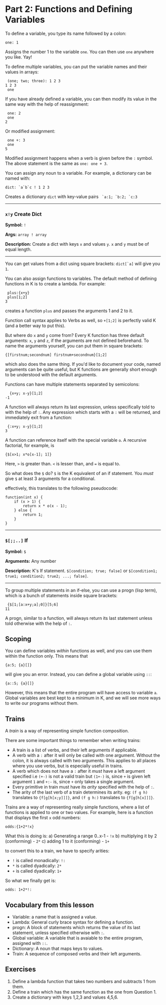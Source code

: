 # Part 2: Functions and Defining Variables

To define a variable, you type its name followed by a colon:

```
one: 1
```

Assigns the number 1 to the variable `one`. You can then use `one` anywhere you like. Yay! 

To define multiple variables, you can put the variable names and their values in arrays:

```
 (one; two; three): 1 2 3
1 2 3
 one
```

If you have already defined a variable, you can then modify its value in the same way with the help of reassignment:
```
 one: 2
 one
2
```

Or modified assignment:
```
 one +: 3
 one
5 
```
Modified assignment happens when a verb is given before the `:` symbol. The above statement is the same as `one: one + 3`.

You can assign any noun to a variable. For example, a dictionary can be named with:

```
dict: `a`b`c ! 1 2 3
```

Creates a dictionary `dict` with key-value pairs `` `a:1; `b:2; `c:3``


---

### `x!y` Create Dict

**Symbol:** `!`

**Args:** `array ! array`

**Description:** Create a dict with keys `x` and values `y`. `x` and `y` must be of equal length.

---


You can get values from a dict using square brackets: ``dict[`a]`` will give you `1`.

You can also assign functions to variables. The default method of defining functions in K is to create a lambda. For example:

```
 plus:{x+y}
 plus[1;2]
3
```

creates a function `plus` and passes the arguments 1 and 2 to it.

Function call syntax applies to Verbs as well, so `+[1;2]` is perfectly valid K (and a better way to put this).

But where do `x` and `y` come from? Every K function has three default arguments: `x`, `y` and `z`, if the arguments are not defined beforehand. To name the arguments yourself, you can put them in square brackets:

```
{[firstnum;secondnum] firstnum+secondnum}[1;2]
```

which also does the same thing. If you'd like to document your code, named arguments can be quite useful, but K functions are generally short enough to be understood with the default arguments.

Functions can have multiple statements separated by semicolons:

```
  {x+y; x-y}[1;2]
-1
```

A function will always return its last expression, unless specifically told to with the help of `:`. Any expression which starts with a `:` will be returned, and immediately exit from a function:
```
 {:x+y; x-y}[1;2]
3
```

A function can reference itself with the special variable `o`. A recursive factorial, for example, is
```
{$[x>1; x*o[x-1]; 1]}
```

Here, `>` is greater than. `<` is lesser than, and `=` is equal to.

So what does the `$` do? `$` is the K equivalent of an if statement. You *must* give `$` at least 3 arguments for a conditional.

effectively, this translates to the following pseudocode:

```
function(int x) {
    if (x > 1) {
        return x * o(x - 1);
    } else {
        return 1;
    }
}
```


---
### `$[;;..]` If

**Symbol:** `$`

**Arguments:** Any number 

**Description:** K's If statement. `$[condition; true; false]` or `$[condition1; true1; condition2; true2; ...; false]`.

---

To group multiple statements in an if-else, you can use a progn (lisp term), which is a bunch of statements inside square brackets:

```
 {$[1;[a:x+y;a];0]}[5;6]
11
```
A progn, similar to a function, will always return its last statement unless told otherwise with the help of `:`.

## Scoping

You can define variables *within* functions as well, and you can use them within the function only. This means that
```
{a:5; {a}[]}
```

will give you an error. Instead, you can define a global variable using `::`:
```
{a::5; {a}[]}
```

However, this means that the entire program will have access to variable `a`. Global variables are best kept to a minimum in K, and we will see more ways to write our programs without them.

## Trains

A *train* is a way of representing simple function composition.

There are some important things to remember when writing trains:
- A train is a list of verbs, and their left arguments if applicable.
- A verb with a `:` after it will only be called with one argument. Without the colon, it is always called with two arguments. This applies to all places where you use verbs, but is especially useful in trains.
- A verb which does not have a `:` after it *must* have a left argument specified i.e `(+-)` is not a valid train but `(1+-)` is, since `+` is given left argument `1` and `+:-` is, since `+` only takes a single argument.
- Every primitive in train must have its *arity* specified with the help of `:`.
- The arity of the last verb of a train determines its arity. eg: `(f g h)` translates to `{f[g[h[x;y]]]}`, and `(f g h:)` translates to `{f[g[h[x]]]}`.

Trains are a way of representing really simple functions, where a list of functions is applied to one or two values. For example, here is a function that displays the first `x` odd numbers:

```
odds:{1+2*!x}
```

What this is doing is:
a) Generating a range 0..x-1 - `!x`
b) multiplying it by 2 (conforming) - `2*`
c) adding 1 to it (conforming) - `1+`

to convert this to a train, we have to specify arities:
- `!` is called monadically: `!:`
- `*` is called dyadically: `2*`
- `+` is called dyadically: `1+`

So what we finally get is:

```
odds: 1+2*!:
```

## Vocabulary from this lesson
- Variable: a name that is assigned a value.
- Lambda: General curly brace syntax for defining a function.
- progn: A block of statements which returns the value of its last statement, unless specified otherwise with `:`.
- Global variable: A variable that is avaiable to the entire program, assigned with `::`.
- Dictionary: A noun that maps keys to values.
- Train: A sequence of composed verbs and their left arguments.

## Exercises
1. Define a lambda function that takes two numbers and subtracts 1 from them.
2. Define a train which has the same function as the one from Question 1.
3. Create a dictionary with keys 1,2,3 and values 4,5,6.